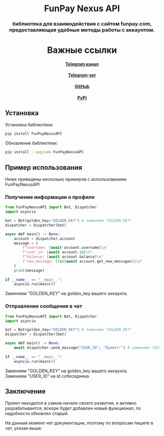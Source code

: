 <h1 align="center"> FunPay Nexus API </h1>
<h3 align="center">  библиотека для взаимодействия с сайтом funpay.com, предоставляющая удобные методы работы с аккаунтом. </h3>

<h1 align="center"> Важные ссылки</h1>
<h4 align="center">
    <a href="https://t.me/FunPayNexus">Telegram канал</a><br>
<h4 align="center">
    <a href="https://t.me/FunPayNexus_chat">Telegram чат</a><br>
<h4 align="center">
    <a href="https://github.com/Sema4ka0/FunPayNexusAPI">GitHub</a><br>
<h4 align="center">
    <a href="https://pypi.org/project/FunPayNexusAPI/">PyPi</a><br>

## Установка
Установка библиотеки:
```bash
pip install FunPayNexusAPI
```
Обновление библиотеки:
```bash
pip install --upgrade FunPayNexusAPI
```
## Пример использования
Ниже приведены несколько примеров с использованием FunPayNexusAPI
### Получение информации о профиле


```python
from FunPayNexusAPI import Bot, Dispatcher
import asyncio

bot = Bot(golden_key="GOLDEN_KEY") # заменяем "GOLDEN_KEY"
dispatcher = Dispatcher(bot)

async def main() -> None:
    account = dispatcher.account
    message = (
        f"username: {await account.username}\n"
        f"user_id: {await account.id}\n"
        f"balance: {await account.balance}\n"
        f"new_message: {len(await account.get_new_messages)}\n"
    )
    print(message)
    
if __name__ == "__main__":
    asyncio.run(main())
```
Заменяем "GOLDEN_KEY" на golden_key вашего аккаунта.
### Отправление сообщения в чат

```python
from FunPayNexusAPI import Bot, Dispatcher
import asyncio

bot = Bot(golden_key="GOLDEN_KEY") # заменяем "GOLDEN_KEY"
dispatcher = Dispatcher(bot)

async def main() -> None:
    await dispatcher.send_message("USER_ID", "Привет!") # заменяем "USER_ID"
    
if __name__ == "__main__":
    asyncio.run(main())
```
Заменяем "GOLDEN_KEY" на golden_key вашего аккаунта.  
Заменяем "USER_ID" на id собеседника.

## Заключение
Проект находится в самом начале своего развития, и активно разрабатывается, вскоре будет добавлен новый функционал, по надобности обновлен старый.

На данный момент нет документации, поэтому по вопросам пишите в чат, указан выше.